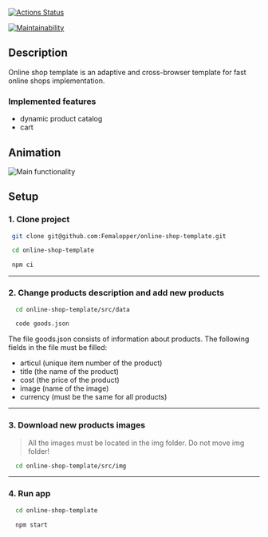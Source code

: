 [![Actions Status](https://github.com/Femalopper/online-shop-template/workflows/eslint-check/badge.svg?branch=main)](https://github.com/Femalopper/online-shop-template/actions)

[![Maintainability](https://api.codeclimate.com/v1/badges/22c27bb0af17a79a3931/maintainability)](https://codeclimate.com/github/Femalopper/online-shop-template/maintainability)

## Description

Online shop template is an adaptive and cross-browser template for fast online shops implementation. 

### Implemented features
- dynamic product catalog
- cart

## Animation

![Main functionality](https://github.com/Femalopper/raw/blob/main/images/online-shop-template/Online-shop-template.gif)

## Setup

### 1\. Clone project ###
 
  ```sh
   git clone git@github.com:Femalopper/online-shop-template.git

   cd online-shop-template

   npm ci
  ```
***

### 2\. Change products description and add new products ###
```sh
  cd online-shop-template/src/data

  code goods.json
```
The file goods.json consists of information about products.
The following fields in the file must be filled:
- articul (unique item number of the product)
- title (the name of the product)
- cost (the price of the product)
- image (name of the image)
- currency (must be the same for all products)

***
### 3\. Download new products images ###

> All the images must be located in the img folder. Do not move img folder!

```sh
  cd online-shop-template/src/img
```

***

### 4\. Run app ###

```sh
  cd online-shop-template

  npm start
```